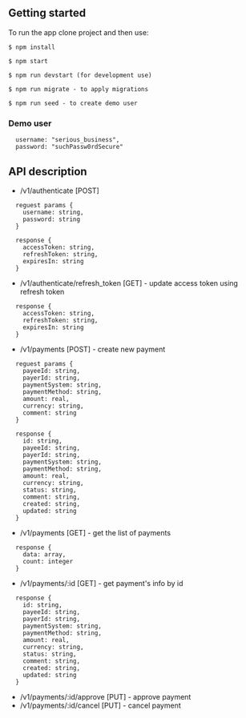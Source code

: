 ## Getting started

To run the app clone project and then use:
```
$ npm install
```
```
$ npm start
```
```
$ npm run devstart (for development use)
```
```
$ npm run migrate - to apply migrations
```

```
$ npm run seed - to create demo user
```
### Demo user

```
  username: "serious_business",
  password: "suchPassw0rdSecure"
```
## API description

- /v1/authenticate [POST]
```
  reguest params {
    username: string,
    password: string
  }
```
```
  response {
    accessToken: string,
    refreshToken: string,
    expiresIn: string
  }
```

- /v1/authenticate/refresh_token [GET] - update access token using refresh token

```
  response {
    accessToken: string,
    refreshToken: string,
    expiresIn: string
  }
```

- /v1/payments [POST] - create new payment
```
  reguest params {
    payeeId: string,
    payerId: string,
    paymentSystem: string,
    paymentMethod: string,
    amount: real,
    currency: string,
    comment: string
  }
```
```
  response {
    id: string,
    payeeId: string,
    payerId: string,
    paymentSystem: string,
    paymentMethod: string,
    amount: real,
    currency: string,
    status: string,
    comment: string,
    created: string,
    updated: string
  }
```

- /v1/payments [GET] - get the list of payments
```
  response {
    data: array,
    count: integer
  }
```

- /v1/payments/:id [GET] - get payment's info by id
```
  response {
    id: string,
    payeeId: string,
    payerId: string,
    paymentSystem: string,
    paymentMethod: string,
    amount: real,
    currency: string,
    status: string,
    comment: string,
    created: string,
    updated: string
  }
```
- /v1/payments/:id/approve [PUT] - approve payment
- /v1/payments/:id/cancel [PUT] - cancel payment

